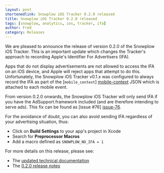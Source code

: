 ```yaml
---
layout: post
shortenedlink: Snowplow iOS Tracker 0.2.0 released
title: Snowplow iOS Tracker 0.2.0 released
tags: [snowplow, analytics, ios, tracker, ifa]
author: Fred
category: Releases
---
```


We are pleased to announce the release of version 0.2.0 of the Snowplow iOS Tracker. This is an important update which changes the Tracker's approach to recording Apple's Identifier For Advertisers (IFA).

Apps that do not display advertisements are not allowed to access the IFA on an iOS device, and Apple will reject apps that attempt to do this. Unfortunately, the Snowplow iOS Tracker v0.1.x was configured to always record the IFA as part of the [`mobile_context`] [mobile-context] JSON which is attached to each mobile event.

From version 0.2.0 onwards, the Snowplow iOS Tracker will only send IFA if you have the AdSupport.framework included (and are therefore intending to serve ads). This fix can be found as [issue #76] [issue-76].

For the avoidance of doubt, you can also avoid sending IFA regardless of your advertising situation, thus:

* Click on **Build Settings** to your app's project in Xcode
* Search for **Preprocessor Macros**
* Add a macro defined as `SNOWPLOW_NO_IFA = 1`

For more details on this release, please see:

* The [updated technical documentation][wiki]
* The [0.2.0 release notes][tracker-020]

[mobile-context]: http://iglucentral.com/schemas/com.snowplowanalytics.snowplow/mobile_context/jsonschema/1-0-0

[issue-76]: https://github.com/snowplow/snowplow-ios-tracker/issues/76

[wiki]: https://github.com/snowplow/snowplow/wiki/iOS-Tracker#32-sending-ifa
[tracker-020]: https://github.com/snowplow/snowplow-ios-tracker/releases/tag/0.2.0
